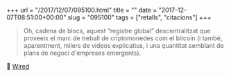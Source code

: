 +++
url = "/2017/12/07/095100.html"
title = ""
date = "2017-12-07T08:51:00+00:00"
slug = "095100"
tags = ["retalls", "citacions"]
+++

> Oh, cadena de blocs, aquest “registre global” descentralitzat que proveeix el marc de treball de criptomonedes com el bitcoin (i també, aparentment, milers de vídeos explicatius, i una quantitat semblant de plans de negoci d'empreses emergents).

📎 [Wired](http://www.wired.com/story/everipedia-blockchain/)
